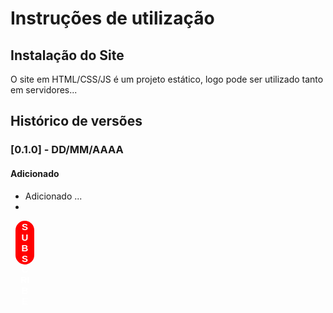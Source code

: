 # Instruções de utilização

## Instalação do Site

O site em HTML/CSS/JS é um projeto estático, logo pode ser utilizado tanto em servidores...

## Histórico de versões

### [0.1.0] - DD/MM/AAAA
#### Adicionado
- Adicionado ...
- 
<html>
<style>
.subscribe-button{
  background-color:red;
  color:white;
  border: none;
  width: 30px;
  height: 70px;
  border-radius:18px ;
  font-weight: bold;
  font-size: 15px;
  cursor: pointer;
  margin-left: 8px;
}
</style>

<button class="subscribe-button">
  SUBSCRIBE
</button>
</html>
